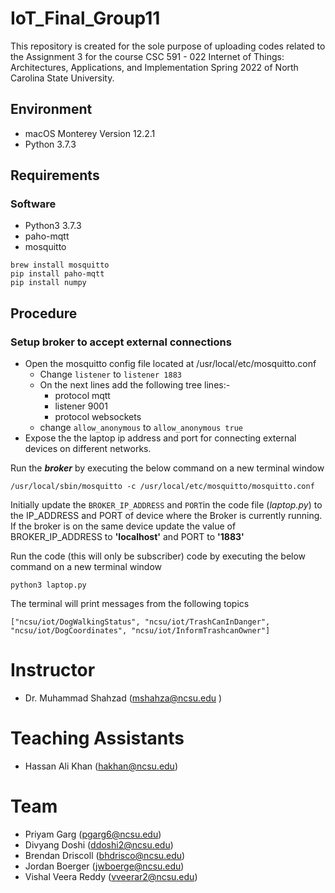 # IoT_Final_Group11

This repository is created for the sole purpose of uploading codes related to the Assignment 3 for the course CSC 591 - 022 Internet of Things: Architectures, Applications, and Implementation Spring 2022 of North Carolina State University.

## Environment
- macOS Monterey Version 12.2.1
- Python 3.7.3

## Requirements
### Software
- Python3 3.7.3
- paho-mqtt
- mosquitto

```
brew install mosquitto
pip install paho-mqtt
pip install numpy
```

## Procedure
### Setup broker to accept external connections
- Open the mosquitto config file located at /usr/local/etc/mosquitto.conf
  - Change `listener` to `listener 1883`
  - On the next lines add the following tree lines:-
    - protocol mqtt
    - listener 9001
    - protocol websockets
  - change `allow_anonymous` to `allow_anonymous true`
- Expose the the laptop ip address and port for connecting external devices on different networks.

Run the ***broker*** by executing the below command on a new terminal window
```
/usr/local/sbin/mosquitto -c /usr/local/etc/mosquitto/mosquitto.conf
```

Initially update the `BROKER_IP_ADDRESS` and `PORT`in the code file (*laptop.py*) to the IP_ADDRESS and PORT of device where the Broker is currently running. If the broker is on the same device update the value of BROKER_IP_ADDRESS to **'localhost'** and PORT to **'1883'**

Run the code (this will only be subscriber) code by executing the below command on a new terminal window
```
python3 laptop.py
```

The terminal will print messages from the following topics 
```
["ncsu/iot/DogWalkingStatus", "ncsu/iot/TrashCanInDanger", "ncsu/iot/DogCoordinates", "ncsu/iot/InformTrashcanOwner"]
```

# Instructor
- Dr. Muhammad Shahzad (mshahza@ncsu.edu )

# Teaching Assistants
- Hassan Ali Khan (hakhan@ncsu.edu)

# Team
- Priyam Garg (pgarg6@ncsu.edu)
- Divyang Doshi	(ddoshi2@ncsu.edu)
- Brendan Driscoll (bhdrisco@ncsu.edu)
- Jordan Boerger (jwboerge@ncsu.edu)
- Vishal Veera Reddy (vveerar2@ncsu.edu)

